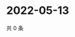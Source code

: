 # 2022-05-13

共 0 条

<!-- BEGIN WEIBO -->
<!-- 最后更新时间 Fri May 13 2022 03:13:19 GMT+0800 (China Standard Time) -->

<!-- END WEIBO -->
